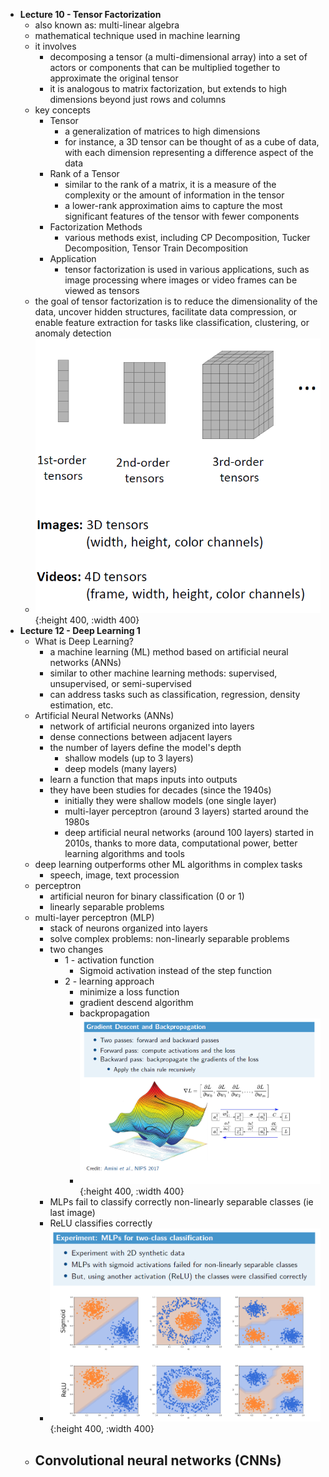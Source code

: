 - **Lecture 10 - Tensor Factorization**
	- also known as: multi-linear algebra
	- mathematical technique used in machine learning
	- it involves
		- decomposing a tensor (a multi-dimensional array) into a set of actors or components that can be multiplied together to approximate the original tensor
		- it is analogous to matrix factorization, but extends to high dimensions beyond just rows and columns
	- key concepts
		- Tensor
			- a generalization of matrices to high dimensions
			- for instance, a 3D tensor can be thought of as a cube of data, with each dimension representing a difference aspect of the data
		- Rank of a Tensor
			- similar to the rank of a matrix, it is a measure of the complexity or the amount of information in the tensor
			- a lower-rank approximation aims to capture the most significant features of the tensor with fewer components
		- Factorization Methods
			- various methods exist, including CP Decomposition, Tucker Decomposition, Tensor Train Decomposition
		- Application
			- tensor factorization is used in various applications, such as image processing where images or video frames can be viewed as tensors
	- the goal of tensor factorization is to reduce the dimensionality of the data, uncover hidden structures, facilitate data compression, or enable feature extraction for tasks like classification, clustering, or anomaly detection
	- ![image.png](../assets/image_1705245129397_0.png){:height 400, :width 400}
- **Lecture 12 - Deep Learning 1**
	- What is Deep Learning?
		- a machine learning (ML) method based on artificial neural networks (ANNs)
		- similar to other machine learning methods: supervised, unsupervised, or semi-supervised
		- can address tasks such as classification, regression, density estimation, etc.
	- Artificial Neural Networks (ANNs)
		- network of artificial neurons organized into layers
		- dense connections between adjacent layers
		- the number of layers define the model's depth
			- shallow models (up to 3 layers)
			- deep models (many layers)
		- learn a function that maps inputs into outputs
		- they have been studies for decades (since the 1940s)
			- initially they were shallow models (one single layer)
			- multi-layer perceptron (around 3 layers) started around the 1980s
			- deep artificial neural networks (around 100 layers) started in 2010s, thanks to more data, computational power, better learning algorithms and tools
	- deep learning outperforms other ML algorithms in complex tasks
		- speech, image, text procession
	- perceptron
		- artificial neuron for binary classification (0 or 1)
		- linearly separable problems
	- multi-layer perceptron (MLP)
		- stack of neurons organized into layers
		- solve complex problems: non-linearly separable problems
		- two changes
			- 1 - activation function
				- Sigmoid activation instead of the step function
			- 2 - learning approach
				- minimize a loss function
				- gradient descend algorithm
				- backpropagation
				- ![image.png](../assets/image_1705251926721_0.png){:height 400, :width 400}
		- MLPs fail to classify correctly non-linearly separable classes (ie last image)
		- ReLU classifies correctly
		- ![image.png](../assets/image_1705252078803_0.png){:height 400, :width 400}
	- Convolutional neural networks (CNNs)
		-